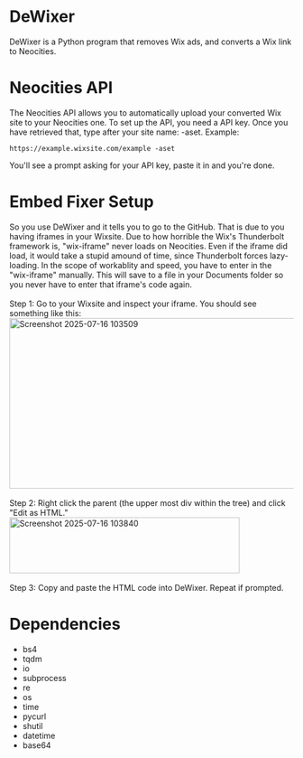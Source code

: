 # DeWixer
DeWixer is a Python program that removes Wix ads, and converts a Wix link to Neocities.
# Neocities API
The Neocities API allows you to automatically upload your converted Wix site to your Neocities one. To set up the API, you need a API key. Once you have retrieved that, type after your site name: -aset. Example: 
```
https://example.wixsite.com/example -aset
```
You'll see a prompt asking for your API key, paste it in and you're done.
# Embed Fixer Setup
So you use DeWixer and it tells you to go to the GitHub. That is due to you having iframes in your Wixsite. Due to how horrible the Wix's Thunderbolt framework is, "wix-iframe" never loads on Neocities. Even if the iframe did load, it would take a stupid amound of time, since Thunderbolt forces lazy-loading. In the scope of workablity and speed, you have to enter in the "wix-iframe" manually. This will save to a file in your Documents folder so you never have to enter that iframe's code again. <br> <br>
Step 1: Go to your Wixsite and inspect your iframe. You should see something like this:
<img width="579" height="302" alt="Screenshot 2025-07-16 103509" src="https://github.com/user-attachments/assets/d39557cd-8d5f-43b5-b36e-64ea37480f5d" />
<br> <br>
Step 2: Right click the parent (the upper most div within the tree) and click "Edit as HTML."
<img width="408" height="99" alt="Screenshot 2025-07-16 103840" src="https://github.com/user-attachments/assets/c2ed78e3-cb9d-4da7-825c-9d73571bb894" />
<br> <br>
Step 3: Copy and paste the HTML code into DeWixer. Repeat if prompted.
# Dependencies
* bs4
* tqdm
* io
* subprocess
* re
* os
* time
* pycurl
* shutil
* datetime
* base64
